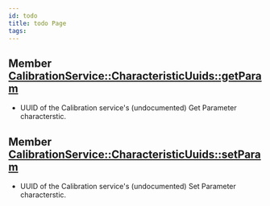 ```yaml
---
id: todo
title: todo Page
tags:
---
```


## Member [CalibrationService::CharacteristicUuids::getParam](structCalibrationService_1_1CharacteristicUuids_1ac6aec925ef048583058493cb820edd34)

* <a id="todo_1_todo000001"></a>UUID of the Calibration service's (undocumented) Get Parameter characterstic.

## Member [CalibrationService::CharacteristicUuids::setParam](structCalibrationService_1_1CharacteristicUuids_1a03a5bb3dc948f18b0c87b5bb9e0120f5)

* <a id="todo_1_todo000002"></a>UUID of the Calibration service's (undocumented) Set Parameter characterstic.



